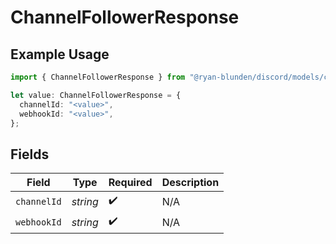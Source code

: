# ChannelFollowerResponse

## Example Usage

```typescript
import { ChannelFollowerResponse } from "@ryan-blunden/discord/models/components";

let value: ChannelFollowerResponse = {
  channelId: "<value>",
  webhookId: "<value>",
};
```

## Fields

| Field              | Type               | Required           | Description        |
| ------------------ | ------------------ | ------------------ | ------------------ |
| `channelId`        | *string*           | :heavy_check_mark: | N/A                |
| `webhookId`        | *string*           | :heavy_check_mark: | N/A                |